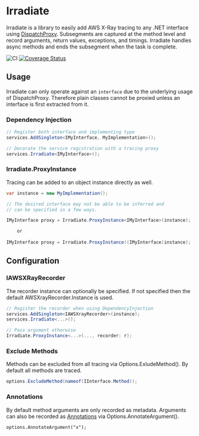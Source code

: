 # Irradiate
Irradiate is a library to easily add AWS X-Ray tracing to any .NET interface using [DispatchProxy](https://docs.microsoft.com/en-us/dotnet/api/system.reflection.dispatchproxy).  Subsegments are captured at the method level and record arguments, return values, exceptions, and timings. Irradiate handles async methods and ends the subsegment when the task is complete.

![CI](https://github.com/mdisibio/irradiate/workflows/.NET%20Core/badge.svg)
[![Coverage Status](https://coveralls.io/repos/github/mdisibio/irradiate/badge.svg?branch=coverage-report)](https://coveralls.io/github/mdisibio/irradiate?branch=coverage-report)

## Usage
Irradiate can only operate against an `interface` due to the underlying usage of DispatchProxy.  Therefore plain classes cannot be proxied unless an interface is first extracted from it. 

### Dependency Injection
```csharp
// Register both interface and implementing type
services.AddSingleton<IMyInterface, MyImplementation>();

// Decorate the service registration with a tracing proxy
services.Irradiate<IMyInterface>();
```

### Irradiate.ProxyInstance<T>
Tracing can be added to an object instance directly as well.
```csharp
var instance = new MyImplementation();

// The desired interface may not be able to be inferred and
// can be specified in a few ways.

IMyInterface proxy = Irradiate.ProxyInstance<IMyInterface>(instance);

    or
    
IMyInterface proxy = Irradiate.ProxyInstance((IMyInterface)instance);
```

## Configuration

### IAWSXRayRecorder
The recorder instance can optionally be specified. If not specified then the default AWSXrayRecorder.Instance is used.

```csharp
// Register the recorder when using DependencyInjection
services.AddSingleton<IAWSXrayRecorder>(instance);
services.Irradiate<...>();

// Pass argument otherwise
Irradiate.ProxyInstance<...>(..., recorder: r);
```

### Exclude Methods
Methods can be excluded from all tracing via Options.ExludeMethod(). By default all methods are traced.
```csharp
options.ExcludeMethod(nameof(IInterface.Method));
```

### Annotations
By default method arguments are only recorded as metadata.  Arguments can also be recorded as [Annotations](https://docs.aws.amazon.com/xray/latest/devguide/xray-concepts.html#xray-concepts-annotations) via Options.AnnotateArgument(). 
```
options.AnnotateArgument("x");
```
